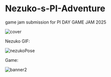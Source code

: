 # Nezuko-s-PI-Adventure
game jam submission for PI DAY GAME JAM 2025

![cover](https://github.com/user-attachments/assets/2105aedd-7088-480a-adc2-21fecede094a)

Nezuko GIF:

![nezukoPose](https://github.com/user-attachments/assets/850efe93-b945-4bde-b2d7-2066c06400a8)

Game:

![banner2](https://github.com/user-attachments/assets/6df471d6-fdc7-4968-b874-9309fc7bd76c)

